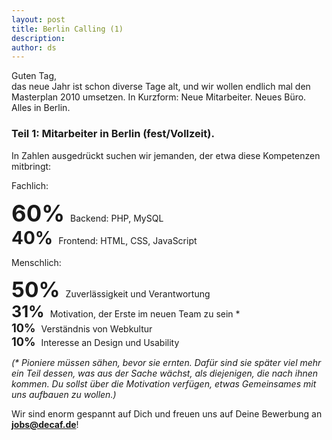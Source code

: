 ```yaml
---
layout: post
title: Berlin Calling (1)
description:
author: ds
---
```


Guten Tag,  
das neue Jahr ist schon diverse Tage alt, und wir wollen endlich mal den Masterplan 2010 umsetzen. In Kurzform: Neue Mitarbeiter. Neues Büro. Alles in Berlin.

### Teil 1: Mitarbeiter in Berlin (fest/Vollzeit).

In Zahlen ausgedrückt suchen wir jemanden, der etwa diese Kompetenzen mitbringt:

Fachlich:

<span style="font-size: 2.6em; font-weight: bold; padding-right: 5px;">60%</span> Backend: PHP, MySQL  
<span style="font-size: 2em; font-weight: bold; padding-right: 5px;">40%</span> Frontend: HTML, CSS, JavaScript

Menschlich:

<span style="font-size: 2.4em; font-weight: bold; padding-right: 5px;">50%</span> Zuverlässigkeit und Verantwortung  
<span style="font-size: 1.8em; font-weight: bold; padding-right: 5px;">31%</span> Motivation, der Erste im neuen Team zu sein *  
<span style="font-size: 1.3em; font-weight: bold; padding-right: 5px;">10%</span> Verständnis von Webkultur  
<span style="font-size: 1.3em; font-weight: bold; padding-right: 5px;">10%</span> Interesse an Design und Usability

_(* Pioniere müssen sähen, bevor sie ernten. Dafür sind sie später viel mehr ein Teil dessen, was aus der Sache wächst, als diejenigen, die nach ihnen kommen. Du sollst über die Motivation verfügen, etwas Gemeinsames mit uns aufbauen zu wollen.)_

Wir sind enorm gespannt auf Dich und freuen uns auf Deine Bewerbung an  
**[jobs@decaf.de](mailto:jobs@decaf.de)**!
